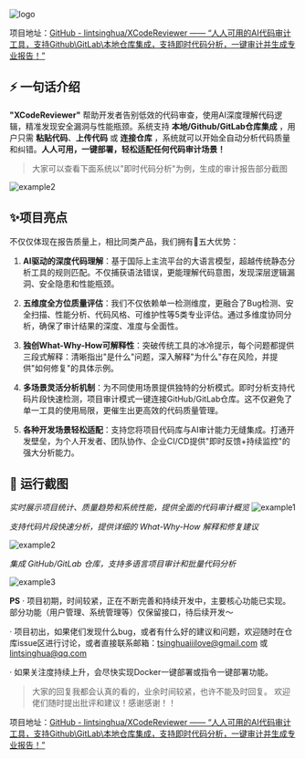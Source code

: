 ![logo](/Users/lintsinghua/XCodeReviewer/public/images/logo.png)

项目地址：[GitHub - lintsinghua/XCodeReviewer ——  “人人可用的AI代码审计工具，支持Github\GitLab\本地仓库集成，支持即时代码分析，一键审计并生成专业报告！”](https://github.com/lintsinghua/XCodeReviewer)

## ⚡ 一句话介绍

**"XCodeReviewer"** 帮助开发者告别低效的代码审查，使用AI深度理解代码逻辑，精准发现安全漏洞与性能瓶颈。系统支持 **本地/Github/GitLab仓库集成**  ，用户只需 **粘贴代码**、**上传代码** 或 **连接仓库** ，系统就可以开始全自动分析代码质量和纠错。**人人可用，一键部署，轻松适配任何代码审计场景！**

> 大家可以查看下面系统以"即时代码分析"为例，生成的审计报告部分截图

![example2](/Users/lintsinghua/XCodeReviewer/public/images/example2.png)

## ✨项目亮点

不仅仅体现在报告质量上，相比同类产品，我们拥有:rocket:五大优势：

1.  **AI驱动的深度代码理解**：基于国际上主流平台的大语言模型，超越传统静态分析工具的规则匹配。不仅捕获语法错误，更能理解代码意图，发现深层逻辑漏洞、安全隐患和性能瓶颈。

2.  **五维度全方位质量评估**：我们不仅依赖单一检测维度，更融合了Bug检测、安全扫描、性能分析、代码风格、可维护性等5类专业评估。通过多维度协同分析，确保了审计结果的深度、准度与全面性。

3.  **独创What-Why-How可解释性**：突破传统工具的冰冷提示，每个问题都提供三段式解释：清晰指出"是什么"问题，深入解释"为什么"存在风险，并提供"如何修复"的具体示例。

4.  **多场景灵活分析机制**：为不同使用场景提供独特的分析模式。即时分析支持代码片段快速检测，项目审计模式一键连接GitHub/GitLab仓库。这不仅避免了单一工具的使用局限，更催生出更高效的代码质量管理。

5.  **各种开发场景轻松适配**：支持您将项目代码库与AI审计能力无缝集成。打通开发壁垒，为个人开发者、团队协作、企业CI/CD提供"即时反馈+持续监控"的强大分析能力。

## 🚀 运行截图

*实时展示项目统计、质量趋势和系统性能，提供全面的代码审计概览*
![example1](/Users/lintsinghua/XCodeReviewer/public/images/example1.png)

*支持代码片段快速分析，提供详细的 What-Why-How 解释和修复建议*

![example2](/Users/lintsinghua/XCodeReviewer/public/images/example2.png)

*集成 GitHub/GitLab 仓库，支持多语言项目审计和批量代码分析*

![example3](/Users/lintsinghua/XCodeReviewer/public/images/example3.png)

**PS**
· 项目初期，时间较紧，正在不断完善和持续开发中，主要核心功能已实现。部分功能（用户管理、系统管理等）仅保留接口，待后续开发～

· 项目初出，如果佬们发现什么bug，或者有什么好的建议和问题，欢迎随时在仓库issue区进行讨论，或者直接联系邮箱：<tsinghuaiiilove@gmail.com> 或 <lintsinghua@qq.com>

· 如果关注度持续上升，会尽快实现Docker一键部署或指令一键部署功能。

> 大家的回复我都会认真的看的，业余时间较紧，也许不能及时回复。
> 欢迎佬们随时提出批评和建议！感谢感谢！！

项目地址：[GitHub - lintsinghua/XCodeReviewer ——  “人人可用的AI代码审计工具，支持Github\GitLab\本地仓库集成，支持即时代码分析，一键审计并生成专业报告！”](https://github.com/lintsinghua/XCodeReviewer)